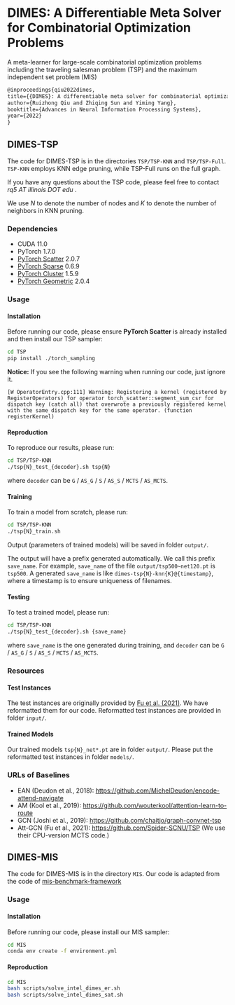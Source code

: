 # DIMES: A Differentiable Meta Solver for Combinatorial Optimization Problems

A meta-learner for large-scale combinatorial optimization problems including the traveling salesman problem (TSP) and the maximum independent set problem (MIS)

```tex
@inproceedings{qiu2022dimes,
title={{DIMES}: A differentiable meta solver for combinatorial optimization problems},
author={Ruizhong Qiu and Zhiqing Sun and Yiming Yang},
booktitle={Advances in Neural Information Processing Systems},
year={2022}
}
```

## DIMES-TSP

The code for DIMES-TSP is in the directories `TSP/TSP-KNN` and `TSP/TSP-Full`. `TSP-KNN` employs KNN edge pruning, while TSP-Full runs on the full graph.

If you have any questions about the TSP code, please feel free to contact *rq5 AT illinois DOT edu* .

We use $N$ to denote the number of nodes and $K$ to denote the number of neighbors in KNN pruning.

### Dependencies

- CUDA 11.0
- PyTorch 1.7.0
- [PyTorch Scatter](https://github.com/rusty1s/pytorch_scatter) 2.0.7
- [PyTorch Sparse](https://github.com/rusty1s/pytorch_sparse) 0.6.9
- [PyTorch Cluster](https://github.com/rusty1s/pytorch_cluster) 1.5.9
- [PyTorch Geometric](https://github.com/pyg-team/pytorch_geometric) 2.0.4

### Usage

#### Installation

Before running our code, please ensure **PyTorch Scatter** is already installed and then install our TSP sampler:

```bash
cd TSP
pip install ./torch_sampling
```

**Notice:** If you see the following warning when running our code, just ignore it.

```
[W OperatorEntry.cpp:111] Warning: Registering a kernel (registered by RegisterOperators) for operator torch_scatter::segment_sum_csr for dispatch key (catch all) that overwrote a previously registered kernel with the same dispatch key for the same operator. (function registerKernel)
```

#### Reproduction

To reproduce our results, please run:

```bash
cd TSP/TSP-KNN
./tsp{N}_test_{decoder}.sh tsp{N}
```
where `decoder` can be `G` / `AS_G` / `S` / `AS_S` / `MCTS` / `AS_MCTS`.

#### Training

To train a model from scratch, please run:

```bash
cd TSP/TSP-KNN
./tsp{N}_train.sh
```

Output (parameters of trained models) will be saved in folder `output/`.

The output will have a prefix generated automatically. We call this prefix `save_name`. For example, `save_name` of the file `output/tsp500~net120.pt` is `tsp500`. A generated `save_name` is like `dimes-tsp{N}-knn{K}@{timestamp}`, where a timestamp is to ensure uniqueness of filenames.

#### Testing

To test a trained model, please run:

```bash
cd TSP/TSP-KNN
./tsp{N}_test_{decoder}.sh {save_name}
```

where `save_name` is the one generated during training, and `decoder` can be `G` / `AS_G` / `S` / `AS_S` / `MCTS` / `AS_MCTS`.

### Resources

#### Test Instances

The test instances are originally provided by [Fu et al. (2021)](https://github.com/Spider-SCNU/TSP). We have reformatted them for our code. Reformatted test instances are provided in folder `input/`.

#### Trained Models

Our trained models `tsp{N}_net*.pt` are in folder `output/`. Please put the reformatted test instances in folder `models/`.

### URLs of Baselines

- EAN (Deudon et al., 2018): https://github.com/MichelDeudon/encode-attend-navigate
- AM (Kool et al., 2019): https://github.com/wouterkool/attention-learn-to-route
- GCN (Joshi et al., 2019): https://github.com/chaitjo/graph-convnet-tsp
- Att-GCN (Fu et al., 2021): https://github.com/Spider-SCNU/TSP (We use their CPU-version MCTS code.)

## DIMES-MIS

The code for DIMES-MIS is in the directory `MIS`. Our code is adapted from the code of [mis-benchmark-framework
](https://github.com/MaxiBoether/mis-benchmark-framework)

### Usage

#### Installation

Before running our code, please install our MIS sampler:

```bash
cd MIS
conda env create -f environment.yml
```

#### Reproduction

```bash
cd MIS
bash scripts/solve_intel_dimes_er.sh
bash scripts/solve_intel_dimes_sat.sh
```
